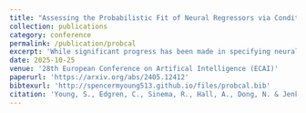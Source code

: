 ```yaml
---
title: "Assessing the Probabilistic Fit of Neural Regressors via Conditional Congruence"
collection: publications
category: conference
permalink: /publication/probcal
excerpt: 'While significant progress has been made in specifying neural networks capable of representing uncertainty, deep networks still often suffer from overconfidence and misaligned predictive distributions. Existing approaches for measuring this misalignment are primarily developed under the framework of calibration, with common metrics such as Expected Calibration Error (ECE). However, calibration can only provide a strictly marginal assessment of probabilistic alignment. Consequently, calibration metrics such as ECE are distribution-wise measures and cannot diagnose the point-wise reliability of individual inputs, which is important for real-world decision-making. We propose a stronger condition, which we term conditional congruence, for assessing probabilistic fit. We also introduce a metric, Conditional Congruence Error (CCE), that uses conditional kernel mean embeddings to estimate the distance, at any point, between the learned predictive distribution and the empirical, conditional distribution in a dataset. We perform several high dimensional regression tasks and show that CCE exhibits four critical properties: correctness, monotonicity, reliability, and robustness.'
date: 2025-10-25
venue: '28th European Conference on Artifical Intelligence (ECAI)'
paperurl: 'https://arxiv.org/abs/2405.12412'
bibtexurl: 'http://spencermyoung513.github.io/files/probcal.bib'
citation: 'Young, S., Edgren, C., Sinema, R., Hall, A., Dong, N. & Jenkins, P. (2025). &quot;Assessing the Probabilistic Fit of Neural Regressors via Conditional Congruence.&quot; <i>28th European Conference on Artifical Intelligence</i>.'
---
```

